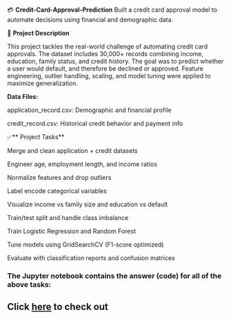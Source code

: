 💳 **Credit-Card-Approval-Prediction**
Built a credit card approval model to automate decisions using financial and demographic data.

📘 **Project Description**

This project tackles the real-world challenge of automating credit card approvals. The dataset includes 30,000+ records combining income, education, family status, and credit history. The goal was to predict whether a user would default, and therefore be declined or approved. Feature engineering, outlier handling, scaling, and model tuning were applied to maximize generalization.

**Data Files:**

application_record.csv: Demographic and financial profile

credit_record.csv: Historical credit behavior and payment info

✅** Project Tasks**

Merge and clean application + credit datasets

Engineer age, employment length, and income ratios

Normalize features and drop outliers

Label encode categorical variables

Visualize income vs family size and education vs default

Train/test split and handle class imbalance

Train Logistic Regression and Random Forest

Tune models using GridSearchCV (F1-score optimized)

Evaluate with classification reports and confusion matrices

### The Jupyter notebook contains the answer (code) for all of the above tasks:

## Click [here](http://localhost:8891/notebooks/Resume%20Projects/Credit%20Card%20Approval%20Prediction/Credit%20Card%20Approval%20Prediction%20Raw.ipynb) to check out
